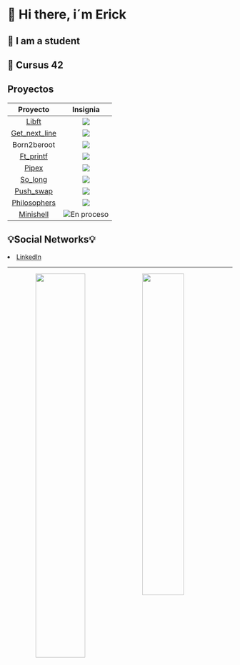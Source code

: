 # 👋 Hi there, i´m Erick
## 📖 I am a student
## 🚀 Cursus 42
## Proyectos
| Proyecto                                                       | Insignia                                                                                    |
| :---:                                                          |    :----:                                                                                   |
| [Libft](https://github.com/ediaz-c/libft)                      | ![](https://github.com/ediaz-c/42-project-badges/blob/main/badges/libftm.png)               |
| [Get_next_line](https://github.com/ediaz-c/get_next_line)      | ![](https://github.com/ediaz-c/42-project-badges/blob/main/badges/get_next_linem.png)       |
| Born2beroot                                                    | ![](https://github.com/ediaz-c/42-project-badges/blob/main/badges/born2berootm.png)         |
| [Ft_printf](https://github.com/ediaz-c/ft_printf)              | ![](https://github.com/ediaz-c/42-project-badges/blob/main/badges/ft_printfe.png)           |
| [Pipex](https://github.com/ediaz-c/pipex)                      | ![](https://github.com/ediaz-c/42-project-badges/blob/main/badges/pipexm.png)               |
| [So_long](https://github.com/ediaz-c/so_long)                  | ![](https://github.com/ediaz-c/42-project-badges/blob/main/badges/so_longm.png)             |
| [Push_swap](https://github.com/ediaz-c/push_swap)              | ![](https://github.com/ediaz-c/42-project-badges/blob/main/badges/push_swape.png)           |
| [Philosophers](https://github.com/ediaz-c/philosophers)        | ![](https://github.com/ediaz-c/42-project-badges/blob/main/badges/philosopherse.png)        |
| [Minishell](https://github.com/n-panos/Minishell)              | ![En proceso](https://github.com/ediaz-c/42-project-badges/blob/main/badges/minishelle.png) |

<h2>💡Social Networks💡</h2>
<li><a href="https://www.linkedin.com/in/erick-fernando-d%C3%ADaz-centeno-programador-frontend-junior/">LinkedIn</li>
<center><hr>
<img align="left" width="47%" src="https://github-readme-stats.vercel.app/api?username=ediaz-c&theme=gotham&hide_border=false&include_all_commits=false&count_private=false" />
<img align="left" width="43%" src="https://github-readme-stats.vercel.app/api/top-langs/?username=ediaz-c&theme=gotham&hide_border=false&include_all_commits=false&count_private=false&layout=compact" />

